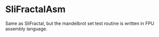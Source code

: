 # SliFractalAsm
Same as SliFractal, but the mandelbrot set test routine is written in FPU assembly language.

